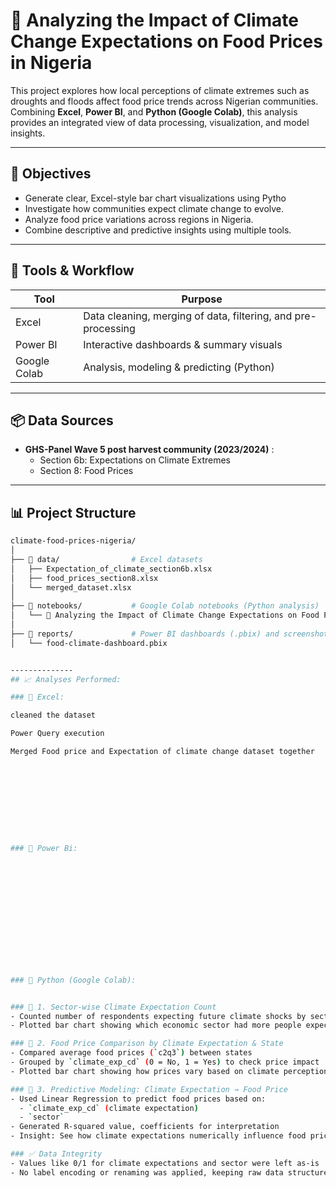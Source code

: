 # 🌾 Analyzing the Impact of Climate Change Expectations on Food Prices in Nigeria

This project explores how local perceptions of climate extremes such as droughts and floods affect food price trends across Nigerian communities. Combining **Excel**, **Power BI**, and **Python (Google Colab)**, this analysis provides an integrated view of data processing, visualization, and model insights.

---

## 🎯 Objectives

- Generate clear, Excel-style bar chart visualizations using Pytho
- Investigate how communities expect climate change to evolve.
- Analyze food price variations across regions in Nigeria.
- Combine descriptive and predictive insights using multiple tools.

---

## 📁 Tools & Workflow

| Tool        | Purpose                                  |
|-------------|------------------------------------------|
| Excel       | Data cleaning, merging of data, filtering, and pre-processing |
| Power BI    | Interactive dashboards & summary visuals |
| Google Colab| Analysis, modeling & predicting (Python) |

---

## 📦 Data Sources

- **GHS-Panel Wave 5 post harvest community (2023/2024)** :
  - Section 6b: Expectations on Climate Extremes
  - Section 8: Food Prices
  

---

## 📊 Project Structure

```bash
climate-food-prices-nigeria/
│
├── 📂 data/                # Excel datasets
│   ├── Expectation_of_climate_section6b.xlsx
│   ├── food_prices_section8.xlsx
│   └── merged_dataset.xlsx
│
├── 📂 notebooks/           # Google Colab notebooks (Python analysis)
│   └── 🌾 Analyzing the Impact of Climate Change Expectations on Food Prices in Nigeria.ipynb
│
├── 📂 reports/             # Power BI dashboards (.pbix) and screenshots
│   └── food-climate-dashboard.pbix


--------------
## 📈 Analyses Performed:

### 🔹 Excel:

cleaned the dataset

Power Query execution

Merged Food price and Expectation of climate change dataset together










### 🔹 Power Bi:














### 🔹 Python (Google Colab):


### 🔹 1. Sector-wise Climate Expectation Count
- Counted number of respondents expecting future climate shocks by sector
- Plotted bar chart showing which economic sector had more people expecting climate change

### 🔹 2. Food Price Comparison by Climate Expectation & State
- Compared average food prices (`c2q3`) between states
- Grouped by `climate_exp_cd` (0 = No, 1 = Yes) to check price impact
- Plotted bar chart showing how prices vary based on climate perception

### 🔹 3. Predictive Modeling: Climate Expectation → Food Price
- Used Linear Regression to predict food prices based on:
  - `climate_exp_cd` (climate expectation)
  - `sector`
- Generated R-squared value, coefficients for interpretation
- Insight: See how climate expectations numerically influence food price trends

### ✅ Data Integrity
- Values like 0/1 for climate expectations and sector were left as-is
- No label encoding or renaming was applied, keeping raw data structure clean
